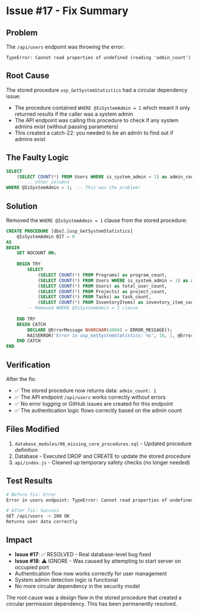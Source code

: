 # Issue #17 - Fix Summary

## Problem
The `/api/users` endpoint was throwing the error:
```
TypeError: Cannot read properties of undefined (reading 'admin_count')
```

## Root Cause
The stored procedure `usp_GetSystemStatistics` had a circular dependency issue:
- The procedure contained `WHERE @IsSystemAdmin = 1` which meant it only returned results if the caller was a system admin
- The API endpoint was calling this procedure to check if any system admins exist (without passing parameters)
- This created a catch-22: you needed to be an admin to find out if admins exist

## The Faulty Logic
```sql
SELECT 
    (SELECT COUNT(*) FROM Users WHERE is_system_admin = 1) as admin_count,
    -- ... other columns
WHERE @IsSystemAdmin = 1;  -- This was the problem!
```

## Solution
Removed the `WHERE @IsSystemAdmin = 1` clause from the stored procedure:

```sql
CREATE PROCEDURE [dbo].[usp_GetSystemStatistics]
    @IsSystemAdmin BIT = 0
AS
BEGIN
    SET NOCOUNT ON;
    
    BEGIN TRY
        SELECT 
            (SELECT COUNT(*) FROM Programs) as program_count,
            (SELECT COUNT(*) FROM Users WHERE is_system_admin = 1) as admin_count,
            (SELECT COUNT(*) FROM Users) as total_user_count,
            (SELECT COUNT(*) FROM Projects) as project_count,
            (SELECT COUNT(*) FROM Tasks) as task_count,
            (SELECT COUNT(*) FROM InventoryItems) as inventory_item_count;
        -- Removed WHERE @IsSystemAdmin = 1 clause
        
    END TRY
    BEGIN CATCH
        DECLARE @ErrorMessage NVARCHAR(4000) = ERROR_MESSAGE();
        RAISERROR('Error in usp_GetSystemStatistics: %s', 16, 1, @ErrorMessage);
    END CATCH
END
```

## Verification
After the fix:
- ✅ The stored procedure now returns data: `admin_count: 1`
- ✅ The API endpoint `/api/users` works correctly without errors
- ✅ No error logging or GitHub issues are created for this endpoint
- ✅ The authentication logic flows correctly based on the admin count

## Files Modified
1. `database_modules/06_missing_core_procedures.sql` - Updated procedure definition
2. Database - Executed DROP and CREATE to update the stored procedure
3. `api/index.js` - Cleaned up temporary safety checks (no longer needed)

## Test Results
```bash
# Before fix: Error
Error in users endpoint: TypeError: Cannot read properties of undefined (reading 'admin_count')

# After fix: Success
GET /api/users -> 200 OK
Returns user data correctly
```

## Impact
- **Issue #17**: ✅ RESOLVED - Real database-level bug fixed
- **Issue #18**: ⚠️ IGNORE - Was caused by attempting to start server on occupied port  
- Authentication flow now works correctly for user management
- System admin detection logic is functional
- No more circular dependency in the security model

The root cause was a design flaw in the stored procedure that created a circular permission dependency. This has been permanently resolved.
